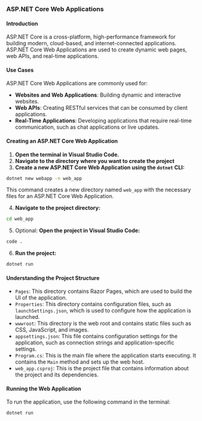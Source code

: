 ### ASP.NET Core Web Applications

#### Introduction
ASP.NET Core is a cross-platform, high-performance framework for building modern, cloud-based, and internet-connected applications. ASP.NET Core Web Applications are used to create dynamic web pages, web APIs, and real-time applications.

#### Use Cases
ASP.NET Core Web Applications are commonly used for:
- **Websites and Web Applications**: Building dynamic and interactive websites.
- **Web APIs**: Creating RESTful services that can be consumed by client applications.
- **Real-Time Applications**: Developing applications that require real-time communication, such as chat applications or live updates.

#### Creating an ASP.NET Core Web Application

1. **Open the terminal in Visual Studio Code.**
2. **Navigate to the directory where you want to create the project**
3. **Create a new ASP.NET Core Web Application using the `dotnet` CLI:**

```sh
dotnet new webapp -n web_app
```

This command creates a new directory named `web_app` with the necessary files for an ASP.NET Core Web Application.

4. **Navigate to the project directory:**

```sh
cd web_app
```

5. Optional: **Open the project in Visual Studio Code:**

```sh
code .
```

6. **Run the project:**

```sh
dotnet run
```

#### Understanding the Project Structure
- `Pages`: This directory contains Razor Pages, which are used to build the UI of the application.
- `Properties`: This directory contains configuration files, such as `launchSettings.json`, which is used to configure how the application is launched.
- `wwwroot`: This directory is the web root and contains static files such as CSS, JavaScript, and images.
- `appsettings.json`: This file contains configuration settings for the application, such as connection strings and application-specific settings.
- `Program.cs`: This is the main file where the application starts executing. It contains the `Main` method and sets up the web host.
- `web_app.csproj`: This is the project file that contains information about the project and its dependencies.

#### Running the Web Application
To run the application, use the following command in the terminal:
```sh
dotnet run